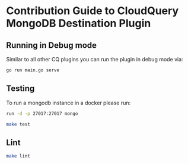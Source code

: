 # Contribution Guide to CloudQuery MongoDB Destination Plugin

## Running in Debug mode

Similar to all other CQ plugins you can run the plugin in debug mode via:

```bash
go run main.go serve
```

## Testing

To run a mongodb instance in a docker please run:

```bash
run -d -p 27017:27017 mongo
```

```bash
make test
```

## Lint

```bash
make lint
```